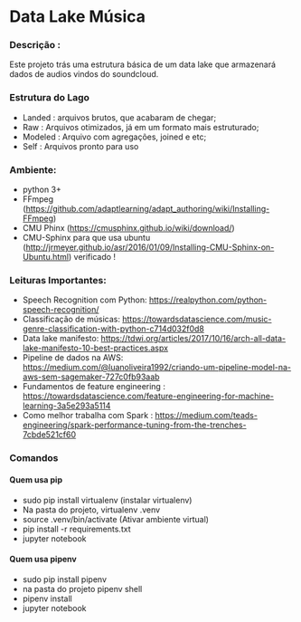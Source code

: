 # Data Lake Música

### Descrição :
 Este projeto trás uma estrutura básica de um data lake que armazenará dados de audios vindos do soundcloud.

### Estrutura do Lago
- Landed : arquivos brutos, que acabaram de chegar;
- Raw : Arquivos otimizados, já em um formato mais estruturado;
- Modeled : Arquivo com agregações, joined e etc;
- Self : Arquivos pronto para uso

### Ambiente:
- python 3+
- FFmpeg (https://github.com/adaptlearning/adapt_authoring/wiki/Installing-FFmpeg)
- CMU Phinx (https://cmusphinx.github.io/wiki/download/)
- CMU-Sphinx para que usa ubuntu (http://jrmeyer.github.io/asr/2016/01/09/Installing-CMU-Sphinx-on-Ubuntu.html) verificado !


### Leituras Importantes:
 - Speech Recognition com Python: https://realpython.com/python-speech-recognition/
 - Classificação de músicas: https://towardsdatascience.com/music-genre-classification-with-python-c714d032f0d8
 - Data lake manifesto: https://tdwi.org/articles/2017/10/16/arch-all-data-lake-manifesto-10-best-practices.aspx
 - Pipeline de dados na AWS: https://medium.com/@luanoliveira1992/criando-um-pipeline-model-na-aws-sem-sagemaker-727c0fb93aab
 - Fundamentos de feature engineering : https://towardsdatascience.com/feature-engineering-for-machine-learning-3a5e293a5114
 - Como melhor trabalha com Spark : https://medium.com/teads-engineering/spark-performance-tuning-from-the-trenches-7cbde521cf60
 
 
 ### Comandos
 #### Quem usa pip
 - sudo pip install virtualenv (instalar virtualenv)
 - Na pasta do projeto, virtualenv .venv
 - source .venv/bin/activate (Ativar ambiente virtual)
 - pip install -r requirements.txt
 - jupyter notebook
 
 #### Quem usa pipenv
 - sudo pip install pipenv
 - na pasta do projeto pipenv shell
 - pipenv install
 - jupyter notebook


